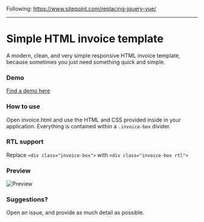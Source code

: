 Following: https://www.sitepoint.com/replacing-jquery-vue/

---

# Simple HTML invoice template

A modern, clean, and very simple responsive HTML invoice template, because sometimes you just need something quick and simple.

### Demo

[Find a demo here](https://www.sparksuite.com/open-source/invoice.html)

### How to use

Open invoice.html and use the HTML and CSS provided inside in your application. Everything is contained within a `.invoice-box` divider.

### RTL support

Replace `<div class="invoice-box">` with `<div class="invoice-box rtl">`

### Preview

![Preview](http://i.imgur.com/C3ePdqQ.png)

### Suggestions?

Open an issue, and provide as much detail as possible.
